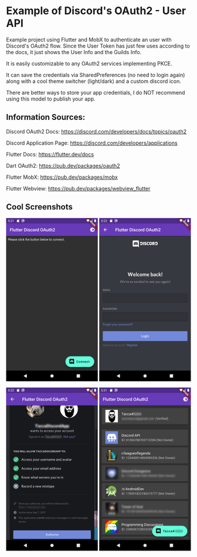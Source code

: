 # Example of Discord's OAuth2 - User API

Example project using Flutter and MobX to authenticate an user with Discord's OAuth2 flow. Since the User Token has just few uses according to the docs, it just shows the User Info and the Guilds Info.

It is easily customizable to any OAuth2 services implementing PKCE.

It can save the credentials via SharedPreferences (no need to login again) along with a cool theme switcher (light/dark) and a custom discord icon.

There are better ways to store your app credentials, I do NOT recommend using this model to publish your app.

## Information Sources:

Discord OAuth2 Docs: https://discord.com/developers/docs/topics/oauth2

Discord Application Page: https://discord.com/developers/applications

Flutter Docs: https://flutter.dev/docs

Dart OAuth2: https://pub.dev/packages/oauth2

Flutter MobX: https://pub.dev/packages/mobx

Flutter Webview: https://pub.dev/packages/webview_flutter

## Cool Screenshots

<img src="images/readme/01.png" width="250px"> <img src="images/readme/02.png" width="250px">

<img src="images/readme/03.png" width="250px"> <img src="images/readme/04.png" width="250px">
